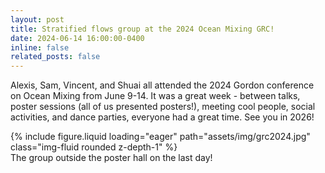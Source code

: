 ```yaml
---
layout: post
title: Stratified flows group at the 2024 Ocean Mixing GRC!
date: 2024-06-14 16:00:00-0400
inline: false
related_posts: false
---
```


Alexis, Sam, Vincent, and Shuai all attended the 2024 Gordon conference on Ocean Mixing from June 9-14. It was a great week - between talks, poster sessions (all of us presented posters!), meeting cool people, social activities, and dance parties, everyone had a great time. See you in 2026!

<div class="row mt-3">
    <div class="col-sm mt-3 mt-md-0">
        {% include figure.liquid loading="eager" path="assets/img/grc2024.jpg" class="img-fluid rounded z-depth-1" %}
    </div>
</div>
<div class="caption">
    The group outside the poster hall on the last day! 
</div>


